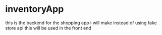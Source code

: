 # inventoryApp
this is the backend for the shopping app i will make instead of using fake store api this will be used in the front end
